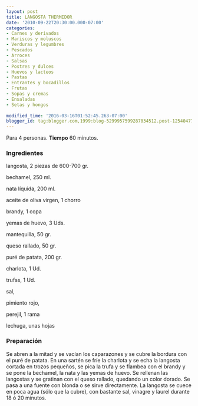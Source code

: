 ```yaml
---
layout: post
title: LANGOSTA THERMIDOR
date: '2010-09-22T20:30:00.000-07:00'
categories:
- Carnes y derivados
- Mariscos y moluscos
- Verduras y legumbres
- Pescados
- Arroces
- Salsas
- Postres y dulces
- Huevos y lacteos
- Pastas
- Entrantes y bocadillos
- Frutas
- Sopas y cremas
- Ensaladas
- Setas y hongos
 
modified_time: '2016-03-16T01:52:45.263-07:00'
blogger_id: tag:blogger.com,1999:blog-5299957599287034512.post-1254047792897282321
---
```


Para 4 personas.
<b>Tiempo</b> 60 minutos.

<h3>Ingredientes</h3>

langosta, 2 piezas de 600-700 gr.

bechamel, 250 ml.

nata líquida, 200 ml.

aceite de oliva virgen, 1 chorro

brandy, 1 copa

yemas de huevo, 3 Uds.

mantequilla, 50 gr.

queso rallado, 50 gr.

puré de patata, 200 gr.

charlota, 1 Ud.

trufas, 1 Ud.

sal,

pimiento rojo,

perejil, 1 rama

lechuga, unas hojas

<h3>Preparación</h3>

Se abren a la mitad y se vacían los caparazones y se cubre la bordura con el puré de patata. En una sartén se fríe la charlota y se echa la langosta cortada en trozos pequeños, se pica la trufa y se flambea con el brandy y se pone la bechamel, la nata y las yemas de huevo. Se rellenan las langostas y se gratinan con el queso rallado, quedando un color dorado. Se pasa a una fuente con blonda o se sirve directamente. La langosta se cuece en poca agua (sólo que la cubre), con bastante sal, vinagre y laurel durante 18 ó 20 minutos.

